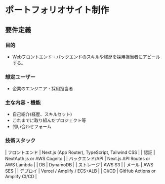 # ポートフォリオサイト制作

## 要件定義

### 目的
- Webフロントエンド・バックエンドのスキルや経歴を採用担当者にアピールする。

### 想定ユーザー
- 企業のエンジニア・採用担当者

### 主な内容・機能
- 自己紹介(経歴、スキルセット)
- これまでに取り組んだプロジェクト等
- 問い合わせフォーム

### 技術スタック
| フロントエンド | Next.js (App Router), TypeScript, Tailwind CSS |
| 認証 | NextAuth.js or AWS Cognito |
| バックエンド/API | Next.js API Routes or AWS Lambda |
| DB | DynamoDB |
| ストレージ | AWS S3 |
| メール | AWS SES |
| デプロイ | Vercel / Amplify / ECS+ALB |
| CI/CD | GitHub Actions or Amplify CI/CD |
